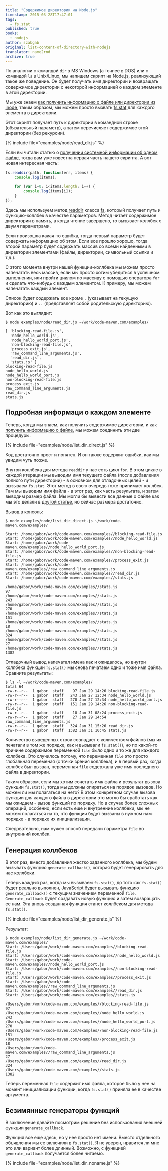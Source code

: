 ```yaml
---
title: "Содержимое директории на Node.js"
timestamp: 2015-03-28T17:47:01
tags:
  - fs.stat
published: true
books:
  - nodejs
author: szabgab
original: list-content-of-directory-with-nodejs
translator: name2rnd
archive: true
---
```



По аналогии с командой `dir` в MS Windows (а точнее в DOS) или с командой `ls` в Unix/Linux, мы напишем скрипт на Node.js,
реализующий такое же поведение. Он будет получать имя директории и возвращать содержимое директории с некоторой информацией о каждом элементе
в этой директории.


Мы уже знаем [как получить информацию о файле или директории из inode](/system-information-about-a-file-or-directory-in-nodejs), 
таким образом, мы можем просто вызвать [fs.stat](http://nodejs.org/api/fs.html#fs_fs_stat_path_callback) для каждого элемента
в директории.

Этот скрипт получает путь к директории в командной строке (обязательный параметр),
а затем перечисляет содержимое этой директории (без рекурсии).

{% include file="examples/node/read_dir.js" %}

Если вы читали статью о [получении системной информации об одном файле](/system-information-about-a-file-or-directory-in-nodejs),
тогда вам уже известна первая часть нашего скрипта.
А вот новая интересная часть:

```javascript
fs.readdir(path, function(err, items) {
    console.log(items);

    for (var i=0; i<items.length; i++) {
        console.log(items[i]);
    }
});
```

Здесь мы используем метод [readdir](http://nodejs.org/api/fs.html#fs_fs_readdir_path_callback) класса [fs](http://nodejs.org/api/fs.html),
который получает путь и функцию-коллбек в качестве параметров.
Метод читает содержимое директории в память, а когда чтение завершено, то вызывает коллбек с двумя параметрами.

Если произошла какая-то ошибка, тогда первый параметр будет содержать информацию об этом. Если все прошло хорошо, тогда второй параметр будет
содержать массив со всеми найденными в директории элементами (файлы, директории, символьный ссылки и т.д.).

С этого момента внутри нашей функции-коллбека мы можем просто напечатать весь массив, если мы просто хотим убедиться в успешном выполнении,
или пройти циклом по массиву с помощью оператора `for` и сделать что-нибудь с каждым элементом. К примеру, мы можем напечатать каждый элемент.

Список будет содержать все кроме `.` (указывает на текущую директорию) и `..` (представляет собой родительскую директорию).

Вот как это выглядит:

```
$ node examples/node/read_dir.js ~/work/code-maven.com/examples/

[ 'blocking-read-file.js',
  'node_hello_world.js',
  'node_hello_world_port.js',
  'non-blocking-read-file.js',
  'process_exit.js',
  'raw_command_line_arguments.js',
  'read_dir.js',
  'stats.js' ]
blocking-read-file.js
node_hello_world.js
node_hello_world_port.js
non-blocking-read-file.js
process_exit.js
raw_command_line_arguments.js
read_dir.js
stats.js
```

## Подробная информаци о каждом элементе

Теперь, когда мы знаем, как получить содержимое директории, и как [получить информацию о файле](/system-information-about-a-file-or-directory-in-nodejs),
мы можем соединить эти две процедуры.

{% include file="examples/node/list_dir_direct.js" %}

Код достаточно прост и понятен. И он также содержит ошибки, как мы увидим чуть позже.

Внутри коллбека для метода `readdir` у нас есть цикл `for`.
В этом цикле в каждой итерации мы выводим имя текущего файла (после добавления полного пути директории) - в основном для отладочных целей -
и вызываем `fs.stat`. Этот метод в свою очередь тоже принимает коллбек. Там мы выводим имя файла - в этот раз, как часть результата,
и затем выводим размер файла. Мы могли бы вывести все данные о файле как мы это делали в 
[другой статье](/system-information-about-a-file-or-directory-in-nodejs), но сейчас размера достаточно.

Вывод в консоль:

```
$ node examples/node/list_dir_direct.js ~/work/code-maven.com/examples/

Start: /home/gabor/work/code-maven.com/examples//blocking-read-file.js
Start: /home/gabor/work/code-maven.com/examples//node_hello_world.js
Start: /home/gabor/work/code-maven.com/examples//node_hello_world_port.js
Start: /home/gabor/work/code-maven.com/examples//non-blocking-read-file.js
Start: /home/gabor/work/code-maven.com/examples//process_exit.js
Start: /home/gabor/work/code-maven.com/examples//raw_command_line_arguments.js
Start: /home/gabor/work/code-maven.com/examples//read_dir.js
Start: /home/gabor/work/code-maven.com/examples//stats.js

/home/gabor/work/code-maven.com/examples//stats.js
97
/home/gabor/work/code-maven.com/examples//stats.js
243
/home/gabor/work/code-maven.com/examples//stats.js
270
/home/gabor/work/code-maven.com/examples//stats.js
151
/home/gabor/work/code-maven.com/examples//stats.js
18
/home/gabor/work/code-maven.com/examples//stats.js
324
/home/gabor/work/code-maven.com/examples//stats.js
27
/home/gabor/work/code-maven.com/examples//stats.js
1382
```

Отладочный вывод напечатал имена как и ожидалось, но внутри коллбека функции `fs.stat()` мы снова печатаем одно и тоже имя файла.
Сравните результаты:

```
$ ls -l ~/work/code-maven.com/examples/
total 64
-rw-r--r--  1 gabor  staff    97 Jan 29 14:26 blocking-read-file.js
-rw-r--r--  1 gabor  staff   243 Jan 27 12:34 node_hello_world.js
-rw-r--r--  1 gabor  staff   270 Jan 27 12:34 node_hello_world_port.js
-rw-r--r--  1 gabor  staff   151 Jan 29 14:26 non-blocking-read-file.js
-rw-r--r--  1 gabor  staff    18 Jan 31 08:24 process_exit.js
-rw-r--r--  1 gabor  staff    27 Jan 29 14:54 raw_command_line_arguments.js
-rw-r--r--  1 gabor  staff   324 Jan 31 15:26 read_dir.js
-rw-r--r--  1 gabor  staff  1382 Jan 31 10:45 stats.js
```

Количество выведенных строк совпадает с количеством файлов (мы их печатали в том же порядке, как и вызывали `fs.stat()`),
но по какой-то причине содержимое переменной `file` было одно и то же для каждого коллбека.
Это случилось потому, что переменная `file` это просто глобальная переменая (с точки зрения коллбека), и в первый раз, когда
коллбек был вызван, переменная `file` содержала уже имя последнего файла в директории.

Таким образом, если мы хотим сочетать имя файла и результат вызова функции `fs.stat()`, тогда мы должны опираться на порядок вызовов.
Но можем ли мы полагаться на него?
В этом конкретном случае вызова функции для каждого файла в директории это могло бы сработать как мы ожидаем - вызов функций по порядку.
Но в случае более сложных операций, особенно, если есть еще и внутренние коллбеки, мы не можем полагаться на то, что функции будут вызваны
в нужном нам порядке - в порядке их инициализации.

Следовательно, нам нужен способ передачи параметра `file` во внутренний коллбек.

## Генерация коллбеков

В этот раз, вместо добавления жестко заданного коллбека, мы будем вызывать функцию `generate_callback()`, которая будет генерировать
для нас коллбеки.

Теперь каждый раз, когда мы вызываем `fs.stat()`, до того как `fs.stat()` будет реально выполнен,
JavaScript будет вызывать функцию `generate_callback()` с текущим значением переменной `file`.
`Generate_callback` будет создавать новую функцию и затем возвращать ее нам.
Эта вновь созданная функция станет коллбеком для метода `fs.stat()`.

{% include file="examples/node/list_dir_generate.js" %}

Результат:

```
$ node examples/node/list_dir_generate.js ~/work/code-maven.com/examples/
Start: /Users/gabor/work/code-maven.com/examples//blocking-read-file.js
Start: /Users/gabor/work/code-maven.com/examples//node_hello_world.js
Start: /Users/gabor/work/code-maven.com/examples//node_hello_world_port.js
Start: /Users/gabor/work/code-maven.com/examples//non-blocking-read-file.js
Start: /Users/gabor/work/code-maven.com/examples//process_exit.js
Start: /Users/gabor/work/code-maven.com/examples//raw_command_line_arguments.js
Start: /Users/gabor/work/code-maven.com/examples//read_dir.js
Start: /Users/gabor/work/code-maven.com/examples//stats.js

/Users/gabor/work/code-maven.com/examples//blocking-read-file.js
97
/Users/gabor/work/code-maven.com/examples//node_hello_world.js
243
/Users/gabor/work/code-maven.com/examples//node_hello_world_port.js
270
/Users/gabor/work/code-maven.com/examples//non-blocking-read-file.js
151
/Users/gabor/work/code-maven.com/examples//process_exit.js
18
/Users/gabor/work/code-maven.com/examples//raw_command_line_arguments.js
27
/Users/gabor/work/code-maven.com/examples//read_dir.js
324
/Users/gabor/work/code-maven.com/examples//stats.js
1382
```

Теперь переменная `file` содержит имя файла, которое было у нее на момент инициализации функции, когда `fs.stat()` приняла ее
в качестве аргумента.

## Безимянные генераторы функций

В заключение давайте посмотрим решение без использования внешней функции `generate_callback`.

Функция все еще здесь, но у нее просто нет имени. Вместо отдельного объявления мы ее включили в `fs.stat()`.
Я не уверен, нравится ли мне это или вариант более длинный. Возможно, с функцией `generate_callback` получается более читаемо.

{% include file="examples/node/list_dir_noname.js" %}

